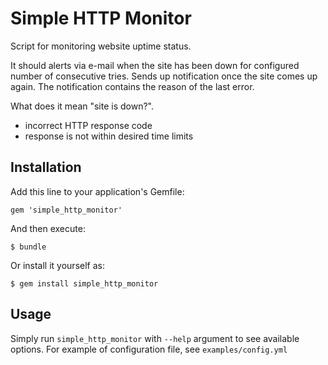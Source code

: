 # Simple HTTP Monitor

Script for monitoring website uptime status.

It should alerts via e-mail when the site has been down for configured number of consecutive tries.
Sends up notification once the site comes up again. The notification contains the reason of the last error.

What does it mean "site is down?".
- incorrect HTTP response code
- response is not within desired time limits

## Installation

Add this line to your application's Gemfile:

    gem 'simple_http_monitor'

And then execute:

    $ bundle

Or install it yourself as:

    $ gem install simple_http_monitor

## Usage

Simply run `simple_http_monitor` with `--help` argument to see available options.
For example of configuration file, see `examples/config.yml`
